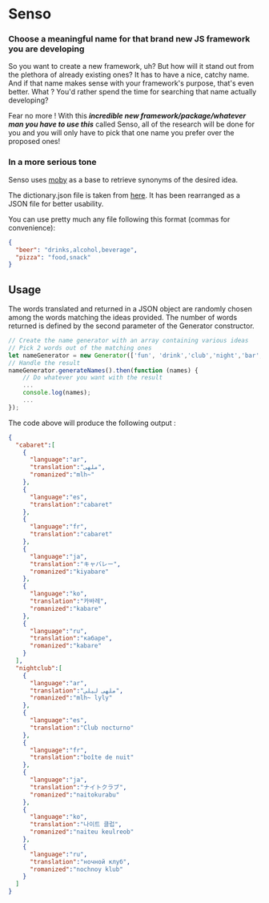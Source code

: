 # Senso

### Choose a meaningful name for that brand new JS framework you are developing

So you want to create a new framework, uh? But how will it stand out from the plethora of already existing ones? It has to have a nice, catchy name. And if that name makes sense with your framework's purpose, that's even better.
What ? You'd rather spend the time for searching that name actually developing?

Fear no more ! With this ***incredible new framework/package/whatever man you have to use this*** called Senso, all of the research will be done for you and you will only have to pick that one name you prefer over the proposed ones! 


### In a more serious tone

Senso uses [moby](https://github.com/words/moby) as a base to retrieve synonyms of the desired idea.

The dictionary.json file is taken from [here](https://github.com/words/moby/blob/master/words.txt).
It has been rearranged as a JSON file for better usability.

You can use pretty much any file following this format (commas for convenience): 

```json
{
  "beer": "drinks,alcohol,beverage",
  "pizza": "food,snack"
}
```

## Usage


The words translated and returned in a JSON object are randomly chosen among the words matching the ideas provided.
The number of words returned is defined by the second parameter of the Generator constructor.

```javascript
// Create the name generator with an array containing various ideas
// Pick 2 words out of the matching ones
let nameGenerator = new Generator(['fun', 'drink','club','night','bar','dance','lounge'], 2);
// Handle the result
nameGenerator.generateNames().then(function (names) {
    // Do whatever you want with the result
    ...
    console.log(names);
    ...
});
```

The code above will produce the following output :

```json
{
  "cabaret":[
    {
      "language":"ar",
      "translation":"ملهى",
      "romanized":"mlh~"
    },
    {
      "language":"es",
      "translation":"cabaret"
    },
    {
      "language":"fr",
      "translation":"cabaret"
    },
    {
      "language":"ja",
      "translation":"キャバレー",
      "romanized":"kiyabare"
    },
    {
      "language":"ko",
      "translation":"카바레",
      "romanized":"kabare"
    },
    {
      "language":"ru",
      "translation":"кабаре",
      "romanized":"kabare"
    }
  ],
  "nightclub":[
    {
      "language":"ar",
      "translation":"ملهى ليلي",
      "romanized":"mlh~ lyly"
    },
    {
      "language":"es",
      "translation":"Club nocturno"
    },
    {
      "language":"fr",
      "translation":"boîte de nuit"
    },
    {
      "language":"ja",
      "translation":"ナイトクラブ",
      "romanized":"naitokurabu"
    },
    {
      "language":"ko",
      "translation":"나이트 클럽",
      "romanized":"naiteu keulreob"
    },
    {
      "language":"ru",
      "translation":"ночной клуб",
      "romanized":"nochnoy klub"
    }
  ]
}
```